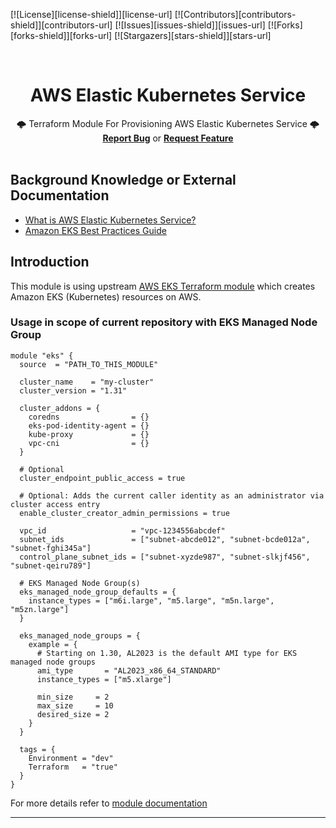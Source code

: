 <!-- PROJECT SHIELDS -->
<!--
*** declarations on the bottom of this document
managed within the footer file
-->
[![License][license-shield]][license-url] [![Contributors][contributors-shield]][contributors-url] [![Issues][issues-shield]][issues-url] [![Forks][forks-shield]][forks-url] [![Stargazers][stars-shield]][stars-url]


<div id="top"></div>
<!-- PROJECT LOGO -->
<br />
<div align="center">

  <h1 align="center"><strong>AWS Elastic Kubernetes Service</strong></h1>
  <p align="center">
    🌩️ Terraform Module For Provisioning AWS Elastic Kubernetes Service 🌩️
    <br/>
    <a href="https://github.com/ishuar/ppro-aws-terraform-challenge/issues"><strong>Report Bug</a></strong> or <a href="https://github.com/ishuar/ppro-aws-terraform-challenge/issues"><strong>Request Feature</a></strong>
    <br/>
    <br/>
  </p>
</div>

## Background Knowledge or External Documentation

- [What is AWS Elastic Kubernetes Service?](https://docs.aws.amazon.com/de_de/eks/latest/userguide/what-is-eks.html)
- [Amazon EKS Best Practices Guide](https://docs.aws.amazon.com/eks/latest/best-practices/introduction.html)

## Introduction

This module is using upstream [AWS EKS Terraform module](https://github.com/terraform-aws-modules/terraform-aws-eks/tree/master) which creates Amazon EKS (Kubernetes) resources on AWS.

### Usage in scope of current repository with EKS Managed Node Group

```hcl
module "eks" {
  source  = "PATH_TO_THIS_MODULE"

  cluster_name    = "my-cluster"
  cluster_version = "1.31"

  cluster_addons = {
    coredns                = {}
    eks-pod-identity-agent = {}
    kube-proxy             = {}
    vpc-cni                = {}
  }

  # Optional
  cluster_endpoint_public_access = true

  # Optional: Adds the current caller identity as an administrator via cluster access entry
  enable_cluster_creator_admin_permissions = true

  vpc_id                   = "vpc-1234556abcdef"
  subnet_ids               = ["subnet-abcde012", "subnet-bcde012a", "subnet-fghi345a"]
  control_plane_subnet_ids = ["subnet-xyzde987", "subnet-slkjf456", "subnet-qeiru789"]

  # EKS Managed Node Group(s)
  eks_managed_node_group_defaults = {
    instance_types = ["m6i.large", "m5.large", "m5n.large", "m5zn.large"]
  }

  eks_managed_node_groups = {
    example = {
      # Starting on 1.30, AL2023 is the default AMI type for EKS managed node groups
      ami_type       = "AL2023_x86_64_STANDARD"
      instance_types = ["m5.xlarge"]

      min_size     = 2
      max_size     = 10
      desired_size = 2
    }
  }

  tags = {
    Environment = "dev"
    Terraform   = "true"
  }
}
```

For more details refer to [module documentation](https://github.com/terraform-aws-modules/terraform-aws-eks/blob/v20.36.0/README.md)

---
